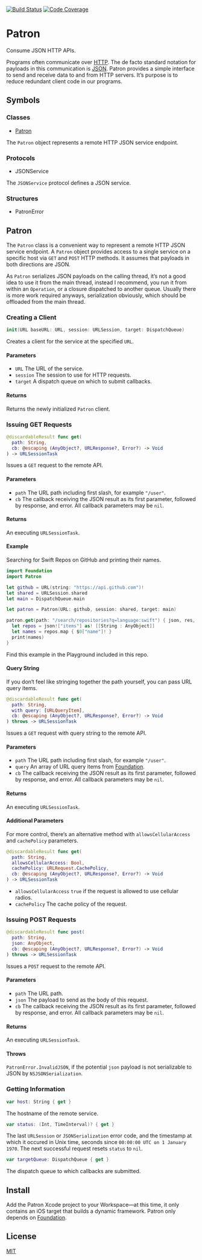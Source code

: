 [![Build Status](https://travis-ci.org/michaelnisi/patron.svg)](http://travis-ci.org/michaelnisi/patron)
[![Code Coverage](https://codecov.io/github/michaelnisi/patron/coverage.svg?branch=master)](https://codecov.io/github/michaelnisi/patron?branch=master)

# Patron

Consume JSON HTTP APIs.

Programs often communicate over [HTTP](http://httpwg.org/). The de facto standard notation for payloads in this communication is [JSON](http://www.json.org/). Patron provides a simple interface to send and receive data to and from HTTP servers. It’s purpose is to reduce redundant client code in our programs.

## Symbols

### Classes

- [Patron](#patron-1)

The `Patron` object represents a remote HTTP JSON service endpoint.

### Protocols

- JSONService

The `JSONService` protocol defines a JSON service.

### Structures

- PatronError

## Patron

The `Patron` class is a convenient way to represent a remote HTTP JSON service endpoint. A `Patron` object provides access to a single service on a specific host via `GET` and `POST` HTTP methods. It assumes that payloads in both directions are JSON.

As `Patron` serializes JSON payloads on the calling thread, it’s not a good idea to use it from the main thread, instead I recommend, you run it from within an `Operation`, or a closure dispatched to another queue. Usually there is more work required anyways, serialization obviously, which should be offloaded from the main thread.

### Creating a Client

```swift
init(URL baseURL: URL, session: URLSession, target: DispatchQueue)
```

Creates a client for the service at the specified `URL`.

#### Parameters

- `URL` The URL of the service.
- `session` The session to use for HTTP requests.
- `target` A dispatch queue on which to submit callbacks.

#### Returns

Returns the newly initialized `Patron` client.

### Issuing GET Requests

```swift
@discardableResult func get(
  path: String,
  cb: @escaping (AnyObject?, URLResponse?, Error?) -> Void
) -> URLSessionTask
```

Issues a `GET` request to the remote API.

#### Parameters

- `path` The URL path including first slash, for example `"/user"`.
- `cb` The callback receiving the JSON result as its first parameter, followed by response, and error. All callback parameters may be `nil`.

#### Returns

An executing `URLSessionTask`.

#### Example

Searching for Swift Repos on GitHub and printing their names.

```swift
import Foundation
import Patron

let github = URL(string: "https://api.github.com")!
let shared = URLSession.shared
let main = DispatchQueue.main

let patron = Patron(URL: github, session: shared, target: main)

patron.get(path: "/search/repositories?q=language:swift") { json, res, er in
  let repos = json!["items"] as! [[String : AnyObject]]
  let names = repos.map { $0["name"]! }
  print(names)
}
```

Find this example in the Playground included in this repo.

#### Query String

If you don‘t feel like stringing together the path yourself, you can pass URL query items.

```swift
@discardableResult func get(
  path: String,
  with query: [URLQueryItem],
  cb: @escaping (AnyObject?, URLResponse?, Error?) -> Void
) throws -> URLSessionTask
```

Issues a `GET` request with query string to the remote API.

#### Parameters

- `path` The URL path including first slash, for example `"/user"`.
- `query` An array of URL query items from [Foundation](https://developer.apple.com/documentation/foundation/urlqueryitem).
- `cb` The callback receiving the JSON result as its first parameter, followed by response, and error. All callback parameters may be `nil`.

#### Returns

An executing `URLSessionTask`.

#### Additional Parameters

For more control, there‘s an alternative method with `allowsCellularAccess` and `cachePolicy` parameters.

```swift
@discardableResult func get(
  path: String,
  allowsCellularAccess: Bool,
  cachePolicy: URLRequest.CachePolicy,
  cb: @escaping (AnyObject?, URLResponse?, Error?) -> Void
) -> URLSessionTask
```

- `allowsCellularAccess` `true` if the request is allowed to use cellular radios.
- `cachePolicy` The cache policy of the request.

### Issuing POST Requests

```swift
@discardableResult func post(
  path: String,
  json: AnyObject,
  cb: @escaping (AnyObject?, URLResponse?, Error?) -> Void
) throws -> URLSessionTask
```

Issues a `POST` request to the remote API.

#### Parameters

- `path` The URL path.
- `json` The payload to send as the body of this request.
- `cb` The callback receiving the JSON result as its first parameter, followed by response, and error. All callback parameters may be `nil`.

#### Returns

An executing `URLSessionTask`.

#### Throws

`PatronError.InvalidJSON`, if the potential `json` payload is
not serializable to JSON by `NSJSONSerialization`.

### Getting Information

```swift
var host: String { get }
```

The hostname of the remote service.

```swift
var status: (Int, TimeInterval)? { get }
```

The last `URLSession` or `JSONSerialization` error code, and the timestamp at which it occured in Unix time, seconds since `00:00:00 UTC on 1 January 1970`. The next successful request resets `status` to `nil`.

```swift
var targetQueue: DispatchQueue { get }
```

The dispatch queue to which callbacks are submitted.

## Install

Add the Patron Xcode project to your Workspace—at this time, it only contains an iOS target that builds a dynamic framework. Patron only depends on [Foundation](https://developer.apple.com/reference/Foundation).

## License

[MIT](https://raw.githubusercontent.com/michaelnisi/patron/master/LICENSE)
